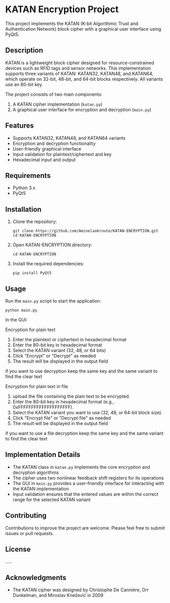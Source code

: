 # KATAN Encryption Project

This project implements the KATAN (K-bit Algorithmic Trust and Authentication Network) block cipher with a graphical user interface using PyQt5.

## Description

KATAN is a lightweight block cipher designed for resource-constrained devices such as RFID tags and sensor networks. This implementation supports three variants of KATAN: KATAN32, KATAN48, and KATAN64, which operate on 32-bit, 48-bit, and 64-bit blocks respectively. All variants use an 80-bit key.

The project consists of two main components:
1. A KATAN cipher implementation (`katan.py`)
2. A graphical user interface for encryption and decryption (`main.py`)

## Features

- Supports KATAN32, KATAN48, and KATAN64 variants
- Encryption and decryption functionality
- User-friendly graphical interface
- Input validation for plaintext/ciphertext and key
- Hexadecimal input and output

## Requirements

- Python 3.x
- PyQt5

## Installation

1. Clone the repository:
   ```
   git clone https://github.com/Aminelaakroute/KATAN-ENCRYPTION.git
   cd KATAN-ENCRYPTION
   ```
2. Open KATAN-ENCRYPTION directory:
   ```
   cd KATAN-ENCRYPTION
   ```
3. Install the required dependencies:
   ```
   pip install PyQt5
   ```

## Usage

Run the `main.py` script to start the application:

```
python main.py
```

In the GUI:

Encryption for plain text
1. Enter the plaintext or ciphertext in hexadecimal format
2. Enter the 80-bit key in hexadecimal format
3. Select the KATAN variant (32, 48, or 64 bits)
4. Click "Encrypt" or "Decrypt" as needed
5. The result will be displayed in the output field

if you want to use decryption keep the same key and the same variant to find the clear text

Encryption for plain text in file

1. upload the file containing the plain text to be encrypted.
2. Enter the 80-bit key in hexadecimal format (e.g., 0xFFFFFFFFFFFFFFFFFFFF).
3. Select the KATAN variant you want to use (32, 48, or 64-bit block size).
4. Click "Encrypt file" or "Decrypt file" as needed
5. The result will be displayed in the output field

if you want to use a file decryption keep the same key and the same variant to find the clear text

## Implementation Details

- The KATAN class in `katan.py` implements the core encryption and decryption algorithms
- The cipher uses two nonlinear feedback shift registers for its operations
- The GUI in `main.py` provides a user-friendly interface for interacting with the KATAN implementation
- Input validation ensures that the entered values are within the correct range for the selected KATAN variant

## Contributing

Contributions to improve the project are welcome. Please feel free to submit issues or pull requests.

## License

.....

## Acknowledgments

- The KATAN cipher was designed by Christophe De Cannière, Orr Dunkelman, and Miroslav Knežević in 2009